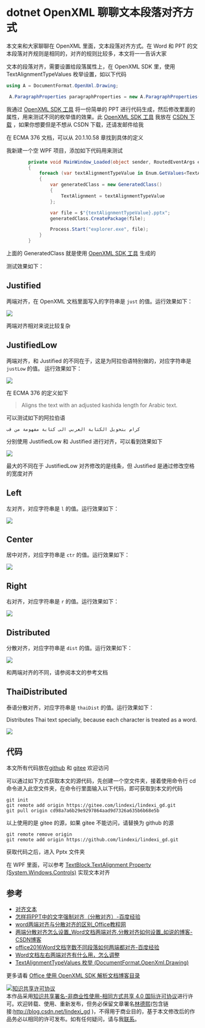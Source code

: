 # dotnet OpenXML 聊聊文本段落对齐方式

本文来和大家聊聊在 OpenXML 里面，文本段落对齐方式。在 Word 和 PPT 的文本段落对齐规则是相同的，对齐的规则比较多，本文将一一告诉大家

<!--more-->
<!-- CreateTime:2021/11/30 17:05:17 -->
<!-- 发布 -->

文本的段落对齐，需要设置给段落属性上，在 OpenXML SDK 里，使用 TextAlignmentTypeValues 枚举设置，如以下代码

```csharp
using A = DocumentFormat.OpenXml.Drawing;

 A.ParagraphProperties paragraphProperties = new A.ParagraphProperties() { Alignment = A.TextAlignmentTypeValues.Left };
```

我通过 [OpenXML SDK 工具](https://download.csdn.net/download/lindexi_gd/19401193) 将一份简单的 PPT 进行代码生成，然后修改里面的属性，用来测试不同的枚举值的效果。此 [OpenXML SDK 工具](https://download.csdn.net/download/lindexi_gd/19401193) 我放在 [CSDN 下载](https://download.csdn.net/download/lindexi_gd/19401193) ，如果你想要但是不想从 CSDN 下载，还请发邮件给我

在 ECMA 376 文档，可以从 20.1.10.58 章找到具体的定义

我新建一个空 WPF 项目，添加如下代码用来测试

```csharp
        private void MainWindow_Loaded(object sender, RoutedEventArgs e)
        {
            foreach (var textAlignmentTypeValue in Enum.GetValues<TextAlignmentTypeValues>())
            {
                var generatedClass = new GeneratedClass()
                {
                    TextAlignment = textAlignmentTypeValue
                };

                var file = $"{textAlignmentTypeValue}.pptx";
                generatedClass.CreatePackage(file);

                Process.Start("explorer.exe", file);
            }
        }
```

上面的 GeneratedClass 就是使用 [OpenXML SDK 工具](https://download.csdn.net/download/lindexi_gd/19401193) 生成的

测试效果如下：

## Justified

两端对齐，在 OpenXML 文档里面写入的字符串是 `just` 的值。运行效果如下：

<!-- ![](image/dotnet OpenXML 聊聊文本段落对齐方式/dotnet OpenXML 聊聊文本段落对齐方式0.png) -->
![](http://image.acmx.xyz/lindexi%2F202111301711449694.jpg)

两端对齐相对来说比较复杂

## JustifiedLow

两端对齐，和 Justified 的不同在于，这是为阿拉伯语特别做的，对应字符串是 `justLow` 的值。 运行效果如下：

<!-- ![](image/dotnet OpenXML 聊聊文本段落对齐方式/dotnet OpenXML 聊聊文本段落对齐方式4.png) -->
![](http://image.acmx.xyz/lindexi%2F202111301715352502.jpg)

在 ECMA 376 的定义如下

> Aligns the text with an adjusted kashida length for Arabic text.

可以测试如下的阿拉伯语

```
كرام بتحويل الكتابة العربي الى كتابة مفهومة من قب
```

分别使用 JustifiedLow 和 Justified 进行对齐，可以看到效果如下

<!-- ![](image/dotnet OpenXML 聊聊文本段落对齐方式/dotnet OpenXML 聊聊文本段落对齐方式8.png) -->

![](http://image.acmx.xyz/lindexi%2F202111301927503989.jpg)

最大的不同在于 JustifiedLow 对齐修改的是线条，但 Justified 是通过修改空格的宽度对齐

## Left

左对齐，对应字符串是 `l` 的值。运行效果如下：

<!-- ![](image/dotnet OpenXML 聊聊文本段落对齐方式/dotnet OpenXML 聊聊文本段落对齐方式1.png) -->
![](http://image.acmx.xyz/lindexi%2F202111301712178564.jpg)

## Center

居中对齐，对应字符串是 `ctr` 的值。运行效果如下：


<!-- ![](image/dotnet OpenXML 聊聊文本段落对齐方式/dotnet OpenXML 聊聊文本段落对齐方式2.png) -->
![](http://image.acmx.xyz/lindexi%2F202111301713237091.jpg)

## Right

右对齐，对应字符串是 `r` 的值。运行效果如下：

<!-- ![](image/dotnet OpenXML 聊聊文本段落对齐方式/dotnet OpenXML 聊聊文本段落对齐方式5.png) -->
![](http://image.acmx.xyz/lindexi%2F202111301716228874.jpg)

## Distributed

分散对齐，对应字符串是 `dist` 的值。运行效果如下：

<!-- ![](image/dotnet OpenXML 聊聊文本段落对齐方式/dotnet OpenXML 聊聊文本段落对齐方式3.png) -->
![](http://image.acmx.xyz/lindexi%2F202111301714396582.jpg)

和两端对齐的不同，请参阅本文的参考文档

## ThaiDistributed

泰语分散对齐，对应字符串是 `thaiDist` 的值。运行效果如下：

Distributes Thai text specially, because each character is treated as a word.

<!-- ![](image/dotnet OpenXML 聊聊文本段落对齐方式/dotnet OpenXML 聊聊文本段落对齐方式6.png) -->
![](http://image.acmx.xyz/lindexi%2F202111301717268723.jpg)

## 代码

本文所有代码放在[github](https://github.com/lindexi/lindexi_gd/tree/cd98a7a6b29e9297864aad9d7326a635b6b68e5b/Pptx) 和 [gitee](https://gitee.com/lindexi/lindexi_gd/tree/cd98a7a6b29e9297864aad9d7326a635b6b68e5b/Pptx) 欢迎访问

可以通过如下方式获取本文的源代码，先创建一个空文件夹，接着使用命令行 cd 命令进入此空文件夹，在命令行里面输入以下代码，即可获取到本文的代码

```
git init
git remote add origin https://gitee.com/lindexi/lindexi_gd.git
git pull origin cd98a7a6b29e9297864aad9d7326a635b6b68e5b
```

以上使用的是 gitee 的源，如果 gitee 不能访问，请替换为 github 的源

```
git remote remove origin
git remote add origin https://github.com/lindexi/lindexi_gd.git
```

获取代码之后，进入 Pptx 文件夹

在 WPF 里面，可以参考 [TextBlock.TextAlignment Property (System.Windows.Controls)](https://docs.microsoft.com/en-us/dotnet/api/system.windows.controls.textblock.textalignment?WT.mc_id=WD-MVP-5003260 ) 实现文本对齐

## 参考

  - [对齐文本](https://helpx.adobe.com/cn/incopy/using/aligning-text.html )
  - [怎样将PPT中的文字强制对齐（分散对齐）-百度经验](https://jingyan.baidu.com/article/f7ff0bfce5f7f52e26bb138b.html )
  - [word两端对齐与分散对齐的区别_Office教程网](https://www.office26.com/wjq/18376.html )
  - [两端分散对齐怎么设置_Word文档两端对齐.分散对齐如何设置_如说的博客-CSDN博客](https://blog.csdn.net/weixin_30543595/article/details/113690872 )
  - [office2016Word文档字数不同段落如何两端都对齐-百度经验](https://jingyan.baidu.com/article/454316ab334fdef7a7c03a82.html )
  - [Word文档左右两端对齐有什么用，怎么调整](https://baijiahao.baidu.com/s?id=1704092411488760371&wfr=spider&for=pc )
  - [TextAlignmentTypeValues 枚举 (DocumentFormat.OpenXml.Drawing)](https://docs.microsoft.com/zh-cn/dotnet/api/documentformat.openxml.drawing.textalignmenttypevalues?view=openxml-2.8.1 )

更多请看 [Office 使用 OpenXML SDK 解析文档博客目录](https://blog.lindexi.com/post/Office-%E4%BD%BF%E7%94%A8-OpenXML-SDK-%E8%A7%A3%E6%9E%90%E6%96%87%E6%A1%A3%E5%8D%9A%E5%AE%A2%E7%9B%AE%E5%BD%95.html )

<a rel="license" href="http://creativecommons.org/licenses/by-nc-sa/4.0/"><img alt="知识共享许可协议" style="border-width:0" src="https://i.creativecommons.org/l/by-nc-sa/4.0/88x31.png" /></a><br />本作品采用<a rel="license" href="http://creativecommons.org/licenses/by-nc-sa/4.0/">知识共享署名-非商业性使用-相同方式共享 4.0 国际许可协议</a>进行许可。欢迎转载、使用、重新发布，但务必保留文章署名[林德熙](http://blog.csdn.net/lindexi_gd)(包含链接:http://blog.csdn.net/lindexi_gd )，不得用于商业目的，基于本文修改后的作品务必以相同的许可发布。如有任何疑问，请与我[联系](mailto:lindexi_gd@163.com)。
